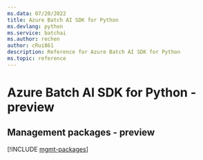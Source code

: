 ```yaml
---
ms.data: 07/20/2022
title: Azure Batch AI SDK for Python
ms.devlang: python
ms.service: batchai
ms.author: rechen
author: cRui861
description: Reference for Azure Batch AI SDK for Python
ms.topic: reference
---
```

# Azure Batch AI SDK for Python - preview

## Management packages - preview
[!INCLUDE [mgmt-packages](batch-ai-mgmt-index.md)]
